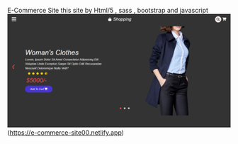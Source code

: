  E-Commerce Site
this site by Html/5
, sass , bootstrap and javascript
![preview img](/imges/screencapture-file-C-Users-zizo-Desktop-Responsive-E-commerce-index-html-2022-10-22-09_57_27.png)  
(https://e-commerce-site00.netlify.app)